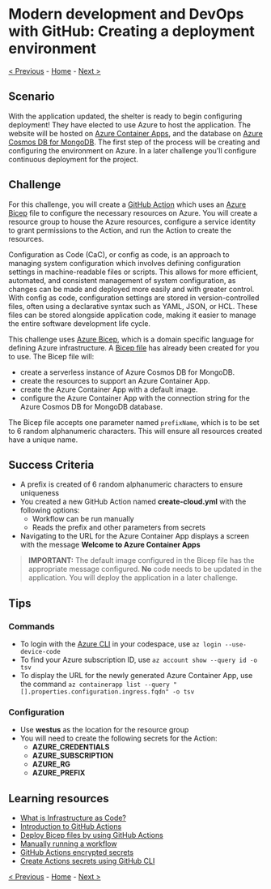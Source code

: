 # Modern development and DevOps with GitHub: Creating a deployment environment

[< Previous](challenge03.md) - [Home](../readme.md) - [Next >](challenge05.md)

## Scenario

With the application updated, the shelter is ready to begin configuring deployment! They have elected to use Azure to host the application. The website will be hosted on [Azure Container Apps](https://learn.microsoft.com/azure/container-apps/overview), and the database on [Azure Cosmos DB for MongoDB](https://learn.microsoft.com/azure/cosmos-db/mongodb/introduction). The first step of the process will be creating and configuring the environment on Azure. In a later challenge you'll configure continuous deployment for the project.

## Challenge

For this challenge, you will create a [GitHub Action](https://docs.github.com/actions/learn-github-actions/understanding-github-actions) which uses an [Azure Bicep](https://learn.microsoft.com/azure/azure-resource-manager/bicep/overview?tabs=bicep) file to configure the necessary resources on Azure. You will create a resource group to house the Azure resources, configure a service identity to grant permissions to the Action, and run the Action to create the resources.

Configuration as Code (CaC), or config as code, is an approach to managing system configuration which involves defining configuration settings in machine-readable files or scripts. This allows for more efficient, automated, and consistent management of system configuration, as changes can be made and deployed more easily and with greater control. With config as code, configuration settings are stored in version-controlled files, often using a declarative syntax such as YAML, JSON, or HCL. These files can be stored alongside application code, making it easier to manage the entire software development life cycle.

This challenge uses [Azure Bicep](https://learn.microsoft.com/azure/azure-resource-manager/bicep/overview?tabs=bicep), which is a domain specific language for defining Azure infrastructure. A [Bicep file](resources/main.bicep) has already been created for you to use. The Bicep file will:

- create a serverless instance of Azure Cosmos DB for MongoDB.
- create the resources to support an Azure Container App.
- create the Azure Container App with a default image.
- configure the Azure Container App with the connection string for the Azure Cosmos DB for MongoDB database.

The Bicep file accepts one parameter named `prefixName`, which is to be set to 6 random alphanumeric characters. This will ensure all resources created have a unique name.

## Success Criteria

- A prefix is created of 6 random alphanumeric characters to ensure uniqueness
- You created a new GitHub Action named **create-cloud.yml** with the following options:
  - Workflow can be run manually
  - Reads the prefix and other parameters from secrets
- Navigating to the URL for the Azure Container App displays a screen with the message **Welcome to Azure Container Apps**

> **IMPORTANT:** The default image configured in the Bicep file has the appropriate message configured. **No** code needs to be updated in the application. You will deploy the application in a later challenge.

## Tips

### Commands

- To login with the [Azure CLI](https://learn.microsoft.com/cli/azure/what-is-azure-cli) in your codespace, use `az login --use-device-code`
- To find your Azure subscription ID, use `az account show --query id -o tsv`
- To display the URL for the newly generated Azure Container App, use the command `az containerapp list --query "[].properties.configuration.ingress.fqdn" -o tsv`

### Configuration

- Use **westus** as the location for the resource group
- You will need to create the following secrets for the Action:
  - **AZURE_CREDENTIALS**
  - **AZURE_SUBSCRIPTION**
  - **AZURE_RG**
  - **AZURE_PREFIX**

## Learning resources

- [What is Infrastructure as Code?](https://docs.microsoft.com/azure/devops/learn/what-is-infrastructure-as-code)
- [Introduction to GitHub Actions](https://docs.github.com/actions/learn-github-actions/understanding-github-actions)
- [Deploy Bicep files by using GitHub Actions](https://learn.microsoft.com/azure/azure-resource-manager/bicep/deploy-github-actions?tabs=userlevel%2CCLI)
- [Manually running a workflow](https://docs.github.com/actions/managing-workflow-runs/manually-running-a-workflow)
- [GitHub Actions encrypted secrets](https://docs.github.com/actions/security-guides/encrypted-secrets)
- [Create Actions secrets using GitHub CLI](https://cli.github.com/manual/gh_secret_set)

[< Previous](challenge03.md) - [Home](../readme.md) - [Next >](challenge05.md)
